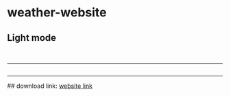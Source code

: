 # weather-website
<h2>Light mode</h2>
<br><hr>
<img href="https://github.com/Dhana-karthik/weather-website/issues/1#issue-2008305967">
<br><hr>
## download link:
<a href="https://655f57b99cde310a91a65e31--tubular-pika-3e6c43.netlify.app/">website link</a>
